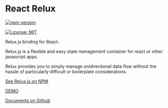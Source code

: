 # React Relux

[![npm version](https://badge.fury.io/js/react-relux.svg)](https://badge.fury.io/js/react-relux)

[![License: MIT](https://img.shields.io/badge/License-MIT-yellow.svg)](https://opensource.org/licenses/MIT)


Relux.js binding for React.

Relux.js is a flexible and easy state management container for react or other javascript apps. 

Relux provides you to simply manage unidirectional data flow without the hassle of particularly difficult or boilerplate considerations.

[See Relux.js on NPM](https://www.npmjs.com/package/relux.js)

[DEMO](https://rempei-okada.github.io/relux.js/)

[Documents on Github](https://github.com/rempei-okada/relux.js)


